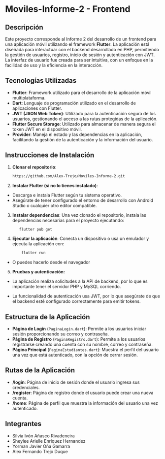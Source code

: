 # Moviles-Informe-2 - Frontend

## Descripción
Este proyecto corresponde al Informe 2 del desarrollo de un frontend para una aplicación móvil utilizando el framework **Flutter**. La aplicación está diseñada para interactuar con el backend desarrollado en PHP, permitiendo la gestión de usuarios, registro, inicio de sesión y autenticación con JWT. La interfaz de usuario fue creada para ser intuitiva, con un enfoque en la facilidad de uso y la eficiencia en la interacción.

## Tecnologías Utilizadas
- **Flutter**: Framework utilizado para el desarrollo de la aplicación móvil multiplataforma.
- **Dart**: Lenguaje de programación utilizado en el desarrollo de aplicaciones con Flutter.
- **JWT (JSON Web Token)**: Utilizado para la autenticación segura de los usuarios, gestionando el acceso a las rutas protegidas de la aplicación.
- **Flutter Secure Storage**: Utilizado para almacenar de manera segura el token JWT en el dispositivo móvil.
- **Provider**: Maneja el estado y las dependencias en la aplicación, facilitando la gestión de la autenticación y la información del usuario.

## Instrucciones de Instalación

1. **Clonar el repositorio**:
   ```bash
   https://github.com/Alex-Trejo/Moviles-Informe-2.git

2. **Instalar Flutter (si no lo tienes instalado)**:
- Descarga e instala Flutter según tu sistema operativo.
- Asegúrate de tener configurado el entorno de desarrollo con Android Studio o cualquier otro editor compatible.

3. **Instalar dependencias**: Una vez clonado el repositorio, instala las dependencias necesarias para el proyecto ejecutando:
     ```bash
        flutter pub get

4. **Ejecutar la aplicación**: Conecta un dispositivo o usa un emulador y ejecuta la aplicación con:

    ```bash
        flutter run

- O puedes hacerlo desde el navegador

5. **Pruebas y autenticación:**
- La aplicación realiza solicitudes a la API de backend, por lo que es importante tener el servidor PHP y MySQL corriendo.

- La funcionalidad de autenticación usa JWT, por lo que asegúrate de que el backend esté configurado correctamente para emitir tokens.

## Estructura de la Aplicación

- **Página de Login** (`PaginaLogin.dart`): Permite a los usuarios iniciar sesión proporcionando su correo y contraseña.
- **Página de Registro** (`PaginaRegistro.dart`): Permite a los usuarios registrarse creando una cuenta con su nombre, correo y contraseña.
- **Página Principal** (`PaginaEstudiantes.dart`): Muestra el perfil del usuario una vez que está autenticado, con la opción de cerrar sesión.

## Rutas de la Aplicación

- **/login**: Página de inicio de sesión donde el usuario ingresa sus credenciales.
- **/register**: Página de registro donde el usuario puede crear una nueva cuenta.
- **/home**: Página de perfil que muestra la información del usuario una vez autenticado.

## Integrantes

- Silvia Ivón Añasco Rivadeneira
- Sheylee Arielle Enriquez Hernandez
- Yorman Javier Oña Gamarra
- Alex Fernando Trejo Duque

